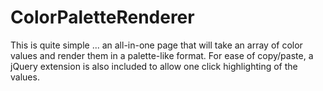 # ColorPaletteRenderer
This is quite simple ... an all-in-one page that will take an array of color values and render them in a palette-like format. For ease of copy/paste, a jQuery extension is also included to allow one click highlighting of the values.
